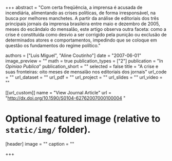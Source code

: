 +++
abstract = "Com certa freqüência, a imprensa é acusada de incendiária, alimentando as crises políticas, de forma irresponsável, na busca por melhores manchetes. A partir da análise de editoriais dos três principais jornais da imprensa brasileira entre maio e dezembro de 2005, meses do escândalo do mensalão, este artigo observa outra faceta: como a crise é constituída como desvio a ser corrigido pela punição ou exclusão de determinados atores e comportamentos, impedindo que se coloque em questão os fundamentos do regime político."

authors = ["Luis Miguel", "Aline Coutinho"]
date = "2007-06-01"
image_preview = ""
math = true
publication_types = ["2"]
publication = "In *Opiniao Publica*"
publication_short = ""
selected = false
title = "A crise e suas fronteiras: oito meses de mensalão nos editoriais dos jornais"
url_code = ""
url_dataset = ""
url_pdf = ""
url_project = ""
url_slides = ""
url_video = ""

[[url_custom]]
name = "View Journal Article"
url = "http://dx.doi.org/10.1590/S0104-62762007000100004 "

# Optional featured image (relative to `static/img/` folder).
[header]
image = ""
caption = ""

+++

